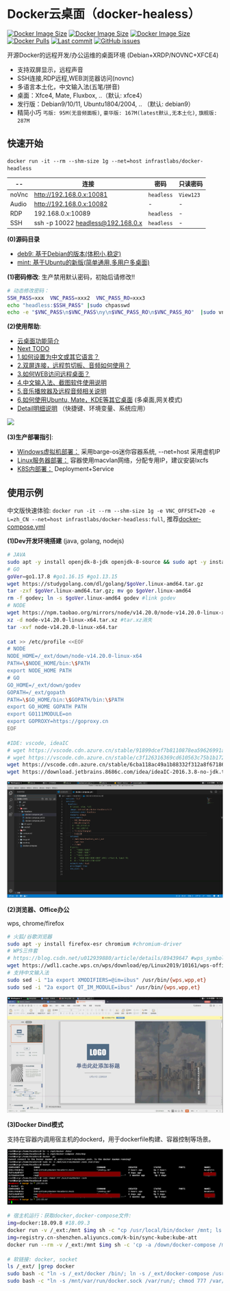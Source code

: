 # Docker云桌面（docker-healess）

[![Docker Image Size](https://img.shields.io/docker/image-size/infrastlabs/docker-headless/slim)](https://hub.docker.com/r/infrastlabs/docker-headless/tags)
[![Docker Image Size](https://img.shields.io/docker/image-size/infrastlabs/docker-headless/latest)](https://hub.docker.com/r/infrastlabs/docker-headless/tags)
[![Docker Image Size](https://img.shields.io/docker/image-size/infrastlabs/docker-headless/full)](https://hub.docker.com/r/infrastlabs/docker-headless/tags)
[![Docker Pulls](https://img.shields.io/docker/pulls/infrastlabs/docker-headless.svg)](https://hub.docker.com/r/infrastlabs/docker-headless)
[![Last commit](https://img.shields.io/github/last-commit/infrastlabs/docker-headless.svg)](https://www.github.com/infrastlabs/docker-headless)
[![GitHub issues](https://img.shields.io/github/issues/infrastlabs/docker-headless.svg)](https://www.github.com/infrastlabs/docker-headless/issues)

开源Docker的远程开发/办公运维的桌面环境 (Debian+XRDP/NOVNC+XFCE4)

- 支持双屏显示，远程声音
- SSH连接,RDP远程,WEB浏览器访问(novnc)
- 多语言本土化，中文输入法(五笔/拼音)
- 桌面：Xfce4, Mate, Fluxbox, ..（默认: xfce4）
- 发行版：Debian9/10/11, Ubuntu1804/2004, .. （默认: debian9）
- 精简小巧 `丐版: 95M(无音频面板)`, `豪华版: 167M(latest默认,无本土化)`, `旗舰版: 287M`

## 快速开始

`docker run -it --rm --shm-size 1g --net=host infrastlabs/docker-headless`

 -- | 连接 | 密码 | 只读密码 
--- | ---  | ---  | ---
noVnc | http://192.168.0.x:10081 | `headless` | `View123` 
Audio | http://192.168.0.x:10082 |     -      | - 
RDP   | 192.168.0.x:10089        | `headless` | - 
SSH   | ssh -p 10022 headless@192.168.0.x | `headless` | - 

**(0)源码目录**

- [deb9: 基于Debian的版本(体积小,稳定)](./deb9/src/)
- [mint: 基于Ubuntu的新版(简单通用,多用户多桌面)](./mint/src/)


**(1)密码修改**: 生产禁用默认密码，初始后请修改!!

```bash
# 动态修改密码：
SSH_PASS=xxx  VNC_PASS=xxx2  VNC_PASS_RO=xxx3
echo "headless:$SSH_PASS" |sudo chpasswd
echo -e "$VNC_PASS\n$VNC_PASS\ny\n$VNC_PASS_RO\n$VNC_PASS_RO"  |sudo vncpasswd /etc/xrdp/vnc_pass; sudo chmod 644 /etc/xrdp/vnc_pass
```

**(2)使用帮助**: 

- [云桌面功能简介](./_doc/mannual/01-CloudDesktop.md)
- [Next TODO](./_doc/mannual/b0-todo.md)
- [1.如何设置为中文或其它语言？](./_doc/mannual/b1-locale.md)
- [2.双屏连接，远程剪切板、音频如何使用？](./_doc/mannual/b2-rdp.md)
- [3.如何WEB访问远程桌面？](./_doc/mannual/b3-vnc.md)
- [4.中文输入法、截图软件使用说明](./_doc/mannual/b4-apps.md)
- [5.音乐播放器及远程音频相关说明](./_doc/mannual/b5-audio.md)
- [6.如何使用Ubuntu, Mate，KDE等其它桌面](./_doc/mannual/b6-desktop.md) (多桌面,网关模式)
- [Detail明细说明](./detail.md) （快捷键、环境变量、系统应用）


![](https://gitee.com/infrastlabs/docker-headless/raw/dev/_doc/mannual/res/01rdp-double-screen.png)

**(3)生产部署指引**: 

- [Windows虚拟机部署：](./_doc/deploy/win-vbox/README.md) 采用barge-os迷你容器系统, --net=host 采用虚机IP 
- [Linux服务器部署：](./_doc/deploy/fat-docker/README.md) 容器使用macvlan网络，分配专用IP，建议安装lxcfs
- [K8S内部署：](./_doc/deploy/k8s-headless/README.md) Deployment+Service

## 使用示例

中文版快速体验: `docker run -it --rm --shm-size 1g -e VNC_OFFSET=20 -e L=zh_CN --net=host infrastlabs/docker-headless:full`, 推荐[docker-compose.yml](./docker-compose.yml)

**(1)Dev开发环境搭建** (java, golang, nodejs)

```bash
# JAVA
sudo apt -y install openjdk-8-jdk openjdk-8-source && sudo apt -y install maven 
# GO
goVer=go1.17.8 #go1.16.15 #go1.13.15
wget https://studygolang.com/dl/golang/$goVer.linux-amd64.tar.gz
tar -zxf $goVer.linux-amd64.tar.gz; mv go $goVer.linux-amd64
rm -f godev; ln -s $goVer.linux-amd64 godev #link godev
# NODE
wget https://npm.taobao.org/mirrors/node/v14.20.0/node-v14.20.0-linux-x64.tar.xz
xz -d node-v14.20.0-linux-x64.tar.xz #tar.xz消失
tar -xvf node-v14.20.0-linux-x64.tar

cat >> /etc/profile <<EOF
# NODE
NODE_HOME=/_ext/down/node-v14.20.0-linux-x64
PATH=\$NODE_HOME/bin:\$PATH
export NODE_HOME PATH
# GO
GO_HOME=/_ext/down/godev
GOPATH=/_ext/gopath
PATH=\$GO_HOME/bin:\$GOPATH/bin:\$PATH
export GO_HOME GOPATH PATH
export GO111MODULE=on
export GOPROXY=https://goproxy.cn
EOF

#IDE: vscode, ideaIC
# wget https://vscode.cdn.azure.cn/stable/91899dcef7b8110878ea59626991a18c8a6a1b3e/code_1.47.3-1595520028_amd64.deb
# wget https://vscode.cdn.azure.cn/stable/c3f126316369cd610563c75b1b1725e0679adfb3/code_1.58.2-1626302803_amd64.deb
wget https://vscode.cdn.azure.cn/stable/6cba118ac49a1b88332f312a8f67186f7f3c1643/code_1.61.2-1634656828_amd64.deb
wget https://download.jetbrains.8686c.com/idea/ideaIC-2016.3.8-no-jdk.tar.gz
```

![](_doc/mannual/res/02/ide2-vscode.png)

**(2)浏览器、Office办公**

wps, chrome/firefox

```bash
# 火狐/谷歌浏览器
sudo apt -y install firefox-esr chromium #chromium-driver
# WPS三件套
# https://blog.csdn.net/u012939880/article/details/89439647 #wps_symbol_fonts.zip
wget https://wdl1.cache.wps.cn/wps/download/ep/Linux2019/10161/wps-office_11.1.0.10161_amd64.deb
# 支持中文输入法
sudo sed -i "1a export XMODIFIERS=@im=ibus" /usr/bin/{wps,wpp,et}
sudo sed -i "2a export QT_IM_MODULE=ibus" /usr/bin/{wps,wpp,et}
```

![](_doc/mannual/res/02/apps-office-wps.jpg)


**(3)Docker Dind模式**

支持在容器内调用宿主机的dockerd，用于dockerfile构建、容器控制等场景。

![](_doc/mannual/res/02/dind2-headlessLinks.png)

```bash
# 宿主机运行：获取docker,docker-compose文件:
img=docker:18.09.8 #18.09.3
docker run -v /_ext:/mnt $img sh -c "cp /usr/local/bin/docker /mnt; ls -lh /mnt |grep docker"
img=registry.cn-shenzhen.aliyuncs.com/k-bin/sync-kube:kube-att
docker run --rm -v /_ext:/mnt $img sh -c 'cp -a /down/docker-compose /mnt/; ls -lh /mnt |grep docker'

# 软链接: docker, socket
ls /_ext/ |grep docker
sudo bash -c "ln -s /_ext/docker /bin/; ln -s /_ext/docker-compose /usr/bin/dcp"
sudo bash -c "ln -s /mnt/var/run/docker.sock /var/run/; chmod 777 /var/run/docker.sock"
```
